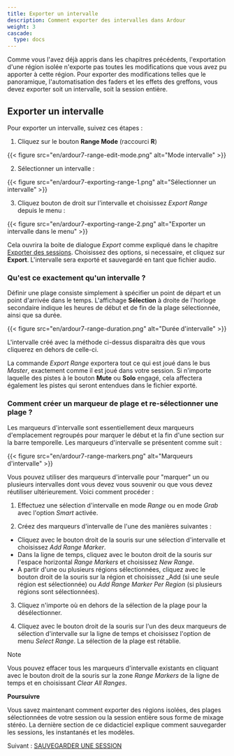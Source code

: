 ```yaml
---
title: Exporter un intervalle
description: Comment exporter des intervalles dans Ardour
weight: 3
cascade:
  type: docs
---
```


Comme vous l'avez déjà appris dans les chapitres précédents, l'exportation d'une région isolée n'exporte pas toutes les modifications que vous avez pu apporter à cette région. Pour exporter des modifications telles que le panoramique, l'automatisation des faders et les effets des greffons, vous devez exporter soit un intervalle, soit la session entière.

## Exporter un intervalle

Pour exporter un intervalle, suivez ces étapes :

1. Cliquez sur le bouton **Range Mode** (raccourci **R**)

{{< figure src="en/ardour7-range-edit-mode.png" alt="Mode intervalle" >}}

2. Sélectionner un intervalle :

{{< figure src="en/ardour7-exporting-range-1.png" alt="Sélectionner un intervalle" >}}

3. Cliquez bouton de droit sur l'intervalle et choisissez _Export Range_ depuis le menu :

{{< figure src="en/ardour7-exporting-range-2.png" alt="Exporter un intervalle dans le menu" >}}

Cela ouvrira la boite de dialogue _Export_ comme expliqué dans le chapitre [Exporter des sessions](../exporting-a-session).
Choisissez des options, si necessaire, et cliquez sur **Export**. L'intervalle sera exporté et sauvegardé en tant que fichier audio.

### Qu'est ce exactement qu'un intervalle ?

Définir une plage consiste simplement à spécifier un point de départ et un point d'arrivée dans le temps. L'affichage **Sélection** à droite de l'horloge secondaire indique les heures de début et de fin de la plage sélectionnée, ainsi que sa durée.

{{< figure src="en/ardour7-range-duration.png" alt="Durée d'intervalle" >}}

L'intervalle créé avec la méthode ci-dessus disparaitra dès que vous cliquerez en dehors de celle-ci.

La commande _Export Range_ exportera tout ce qui est joué dans le bus _Master_, exactement comme il est joué dans votre session.
Si n'importe laquelle des pistes à le bouton **Mute** ou **Solo** engagé, cela affectera également les pistes qui seront entendues dans le fichier exporté.

### Comment créer un marqueur de plage et re-sélectionner une plage ?

Les marqueurs d'intervalle sont essentiellement deux marqueurs d'emplacement regroupés pour marquer le début et la fin d'une section sur la barre temporelle. Les marqueurs d'intervalle se présentent comme suit :

{{< figure src="en/ardour7-range-markers.png" alt="Marqueurs d'intervalle" >}}

Vous pouvez utiliser des marqueurs d'intervalle pour "marquer" un ou plusieurs intervalles dont vous devez vous souvenir ou que vous devez réutiliser ultérieurement. Voici comment procéder :

1. Effectuez une sélection d'intervalle en mode _Range_ ou en mode _Grab_ avec l'option _Smart_ activée.

2. Créez des marqueurs d'intervalle de l'une des manières suivantes :

* Cliquez avec le bouton droit de la souris sur une sélection d'intervalle et choisissez _Add Range Marker_.
* Dans la ligne de temps, cliquez avec le bouton droit de la souris sur l'espace horizontal _Range Markers_ et choisissez _New Range_.
* A partir d'une ou plusieurs régions sélectionnées, cliquez avec le bouton droit de la souris sur la région et choisissez _Add
(si une seule région est sélectionnée) ou _Add Range Marker Per Region_ (si plusieurs régions sont sélectionnées).

3. Cliquez n'importe où en dehors de la sélection de la plage pour la désélectionner.

4. Cliquez avec le bouton droit de la souris sur l'un des deux marqueurs de sélection d'intervalle sur la ligne de temps et choisissez l'option de menu _Select Range_. La sélection de la plage est rétablie.

> [!NOTE]
> Vous pouvez effacer tous les marqueurs d'intervalle existants en cliquant avec le bouton droit de la souris sur la zone _Range Markers_ de la ligne de temps et en choisissant _Clear All Ranges_.

**Poursuivre**

Vous savez maintenant comment exporter des régions isolées, des plages sélectionnées de votre session ou la session entière sous forme de mixage stéréo. La dernière section de ce didacticiel explique comment sauvegarder les sessions, les instantanés et les modèles.

Suivant : [SAUVEGARDER UNE SESSION](../../saving-sessions/saving-a-session/)
